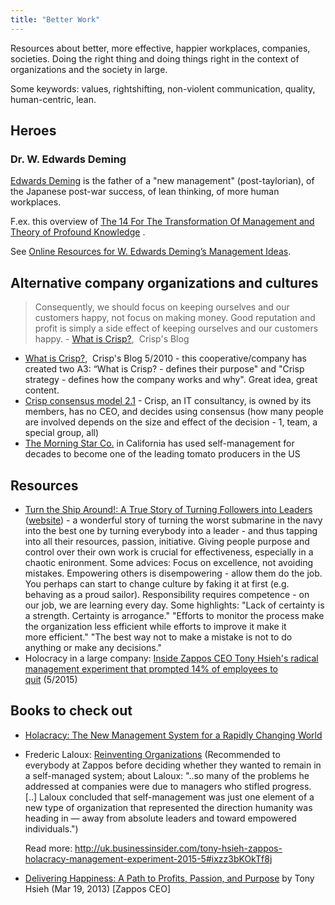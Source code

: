 ```yaml
---
title: "Better Work"
---
```

Resources about better, more effective, happier workplaces, companies, societies. Doing the right thing and doing things right in the context of organizations and the society in large.

Some keywords: values, rightshifting, non-violent communication, quality, human-centric, lean.


## Heroes




### Dr. W. Edwards Deming



[Edwards Deming](https://deming.org/theman/theories) is the father of a "new management" (post-taylorian), of the Japanese post-war success, of lean thinking, of more human workplaces.

F.ex. this overview of [The 14 For The Transformation Of Management and Theory of Profound Knowledge](http://www.skymark.com/resources/leaders/deming.asp) .

See [Online Resources for W. Edwards Deming’s Management Ideas](http://blog.deming.org/2013/09/online-resources-for-w-edwards-demings-management-ideas/).


## Alternative company organizations and cultures




> Consequently, we should focus on keeping ourselves and our customers happy, not focus on making money. Good reputation and profit is simply a side effect of keeping ourselves and our customers happy.
> \- [What is Crisp?](http://blog.crisp.se/2010/05/08/henrikkniberg/1273272420000),  Crisp's Blog




  - [What is Crisp?](http://blog.crisp.se/2010/05/08/henrikkniberg/1273272420000),  Crisp's Blog 5/2010 - this cooperative/company has created two A3: “What is Crisp? - defines their purpose" and "Crisp strategy - defines how the company works and why". Great idea, great content.
  - [Crisp consensus model 2.1](http://blog.crisp.se/2014/03/27/peterantman/crisp-consensus-model-2-1) - Crisp, an IT consultancy, is owned by its members, has no CEO, and decides using consensus (how many people are involved depends on the size and effect of the decision - 1, team, a special group, all)
  - [The Morning Star Co.](http://www.self-managementinstitute.org/) in California has used self-management for decades to become one of the leading tomato producers in the US




## Resources




  - [Turn the Ship Around\!: A True Story of Turning Followers into Leaders](http://www.amazon.com/Turn-Ship-Around-Turning-Followers/dp/1591846404/) ([website](http://turntheshiparound.com/)) - a wonderful story of turning the worst submarine in the navy into the best one by turning everybody into a leader - and thus tapping into all their resources, passion, initiative. Giving people purpose and control over their own work is crucial for effectiveness, especially in a chaotic enironment.
    Some advices: Focus on excellence, not avoiding mistakes. Empowering others is disempowering - allow them do the job. You perhaps can start to change culture by faking it at first (e.g. behaving as a proud sailor). Responsibility requires competence - on our job, we are learning every day.
    Some highlights: "Lack of certainty is a strength. Certainty is arrogance." "Efforts to monitor the process make the organization less efficient while efforts to improve it make it more efficient." "The best way not to make a mistake is not to do anything or make any decisions."
  - Holocracy in a large company: [Inside Zappos CEO Tony Hsieh's radical management experiment that prompted 14% of employees to quit](http://uk.businessinsider.com/tony-hsieh-zappos-holacracy-management-experiment-2015-5) (5/2015)




## Books to check out




  - [Holacracy: The New Management System for a Rapidly Changing World](http://www.amazon.com/gp/product/162779428X/ref=as_li_tl?ie=UTF8&camp=1789&creative=390957&creativeASIN=162779428X&linkCode=as2&tag=thebusiinsi-20&linkId=V325S7UDCPKZKOSW)

  - Frederic Laloux: [Reinventing Organizations](http://www.amazon.com/gp/product/2960133501/ref=as_li_tl?ie=UTF8&camp=1789&creative=390957&creativeASIN=2960133501&linkCode=as2&tag=thebusiinsi-20&linkId=224A47RXPGLLRNGW) (Recommended to everybody at Zappos before deciding whether they wanted to remain in a self-managed system; about Laloux: "..so many of the problems he addressed at companies were due to managers who stifled progress. \[..\] Laloux concluded that self-management was just one element of a new type of organization that represented the direction humanity was heading in — away from absolute leaders and toward empowered individuals.")

    Read more: <http://uk.businessinsider.com/tony-hsieh-zappos-holacracy-management-experiment-2015-5#ixzz3bKOkTf8j>

  - [Delivering Happiness: A Path to Profits, Passion, and Purpose](http://www.amazon.com/Delivering-Happiness-Profits-Passion-Purpose/dp/0446576220/ref=la_B002ZXH4AY_1_1?s=books&ie=UTF8&qid=1432717334&sr=1-1) <span class="ptBrand">by Tony Hsieh</span> <span class="bindingAndRelease">(Mar 19, 2013) \[Zappos CEO\]</span>
